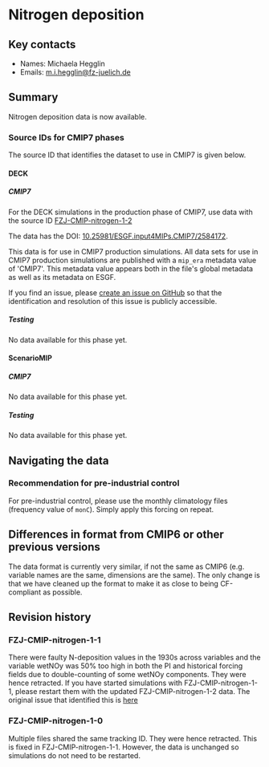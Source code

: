 <!--- These values are used by `fill-out-auto-generated-sections.py` -->
<!--- forcing="nitrogen-deposition" -->
<!--- source_id_stub="FZJ-CMIP-nitrogen" -->
# Nitrogen deposition

## Key contacts

- Names: Michaela Hegglin
- Emails: m.i.hegglin@fz-juelich.de

## Summary

Nitrogen deposition data is now available.

<!--- begin-cmip7-phases-source-ids -->
<!--- Do not edit this section, it is automatically updated when the docs are built -->
### Source IDs for CMIP7 phases

The source ID that identifies the dataset to use in CMIP7 is given below.

#### DECK

##### CMIP7

For the DECK simulations in the production phase of CMIP7, use data with the source ID [FZJ-CMIP-nitrogen-1-2](https://aims2.llnl.gov/search?project=input4MIPs&versionType=all&activeFacets=%7B%22source_id%22%3A%22FZJ-CMIP-nitrogen-1-2%22%7D)

The data has the DOI: [10.25981/ESGF.input4MIPs.CMIP7/2584172](https://doi.org/10.25981/ESGF.input4MIPs.CMIP7/2584172).

This data is for use in CMIP7 production simulations.
All data sets for use in CMIP7 production simulations are published with a `mip_era` metadata value of 'CMIP7'.
This metadata value appears both in the file's global metadata as well as its metadata on ESGF.

If you find an issue, please
[create an issue on GitHub](https://github.com/PCMDI/input4MIPs_CVs/issues/new?template=data_issue.md)
so that the identification and resolution of this issue is publicly accessible.

##### Testing

No data available for this phase yet.

#### ScenarioMIP

##### CMIP7

No data available for this phase yet.

##### Testing

No data available for this phase yet.

<!--- end-cmip7-phases-source-ids -->

## Navigating the data

### Recommendation for pre-industrial control

For pre-industrial control, please use the monthly climatology files (frequency value of `monC`).
Simply apply this forcing on repeat.

## Differences in format from CMIP6 or other previous versions

The data format is currently very similar, if not the same as CMIP6
(e.g. variable names are the same, dimensions are the same).
The only change is that we have cleaned up the format
to make it as close to being CF-compliant as possible.

<!--- begin-revision-history -->
<!--- Do not edit this section, it is automatically updated when the docs are built -->
## Revision history

### FZJ-CMIP-nitrogen-1-1

There were faulty N-deposition values in the 1930s across variables and the variable wetNOy was 50%
too high in both the PI and historical forcing fields due to double-counting of some wetNOy
components. They were hence retracted. If you have started simulations with FZJ-CMIP-nitrogen-1-1,
please restart them with the updated FZJ-CMIP-nitrogen-1-2 data. The original issue that identified
this is <a href="https://github.com/PCMDI/input4MIPs_CVs/issues/385">here</a>

### FZJ-CMIP-nitrogen-1-0

Multiple files shared the same tracking ID. They were hence retracted. This is fixed in
FZJ-CMIP-nitrogen-1-1. However, the data is unchanged so simulations do not need to be restarted.

<!--- end-revision-history -->

